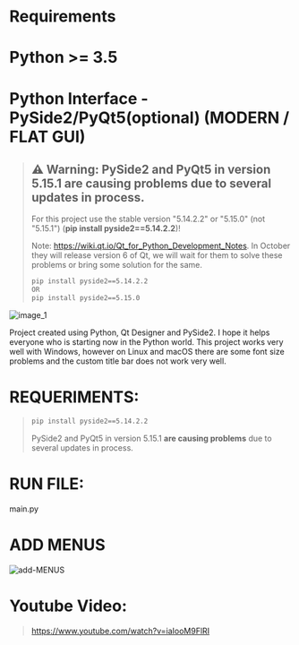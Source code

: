 # Requirements
# Python >= 3.5
 



# Python Interface - PySide2/PyQt5(optional) (MODERN / FLAT GUI)

> ## :warning: **Warning**: PySide2 and PyQt5 in version 5.15.1 are causing problems due to several updates in process.
> For this project use the stable version "5.14.2.2" or "5.15.0" (not "5.15.1") (**pip install pyside2==5.14.2.2**)!
>
> Note: https://wiki.qt.io/Qt_for_Python_Development_Notes.
> In October they will release version 6 of Qt, we will wait for them to solve these problems or bring some solution for the same.
> ```sh
> pip install pyside2==5.14.2.2
> OR
> pip install pyside2==5.15.0
> ```


![image_1](https://user-images.githubusercontent.com/60605512/82736094-50887300-9cfd-11ea-8e9a-c2fbbf97d983.PNG)

Project created using Python, Qt Designer and PySide2.
I hope it helps everyone who is starting now in the Python world.
This project works very well with Windows, however on Linux and macOS there are some font size problems and the custom title bar does not work very well.

# REQUERIMENTS:
> ```sh
> pip install pyside2==5.14.2.2
> ```
> PySide2 and PyQt5 in version 5.15.1 **are causing problems** due to several updates in process.

# RUN FILE:
main.py

# ADD MENUS
![add-MENUS](https://user-images.githubusercontent.com/60605512/94625100-56372c00-028e-11eb-978e-22165d8f77c8.png)

# Youtube Video:
> https://www.youtube.com/watch?v=iaIooM9FlRI



